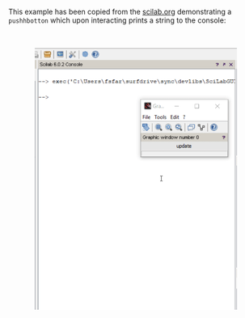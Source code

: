 This example has been copied from the [scilab.org](https://wiki.scilab.org/howto/guicontrol) demonstrating a `pushhbotton` which upon interacting prints a string to the console:

&nbsp;

<p align="center">
<img src="Ex007_pic01.gif" alt="final" width="400"/>
</p>

&nbsp;
